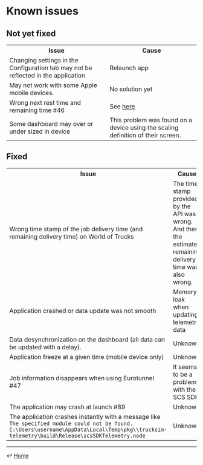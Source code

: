 # Known issues

## Not yet fixed

<table>
  <tr>
    <th>Issue</th>
    <th>Cause</th>
  </tr>
  <tr>
    <td>Changing settings in the Configuration tab may not be reflected in the application</td>
    <td>Relaunch app</td>
  </tr>
  <tr>
    <td>May not work with some Apple mobile devices.</td>
    <td>No solution yet</td>
  </tr>
  <tr>
    <td>Wrong next rest time and remaining time #46</td>
    <td>See <a href="https://github.com/JAGFx/ets2-dashboard-skin/issues/33#issuecomment-725514001">here</a></td>
  </tr>
  <tr>
    <td>Some dashboard may over or under sized in device</td>
    <td>This problem was found on a device using the scaling definition of their screen.</td>
  </tr>
</table>


## Fixed

<table>
  <tr>
    <th>Issue</th>
    <th>Cause</th>
    <th>Solution</th>
  </tr>
  <tr>
    <td>Wrong time stamp of the job delivery time (and remaining delivery time) on World of Trucks</td>
    <td>The time stamp provided by the API was wrong. And then the estimated remaining delivery time was also wrong.</td>
    <td>Check <a href="https://github.com/JAGFx/ets2-dashboard-skin/issues/33#issuecomment-725514001">here</a></td>
  </tr>
  <tr>
    <td>Application crashed or data update was not smooth</td>
    <td>Memory leak when updating telemetry data</td>
    <td>Fixed on #35</td>
  </tr>
  <tr>
    <td>Data desynchronization on the dashboard (all data can be updated with a delay).</td>
    <td>Unknown</td>
    <td>Stop and restart the application</td>
  </tr>
  <tr>
    <td>Application freeze at a given time (mobile device only)</td>
    <td>Unknown</td>
    <td>Tap on screen to reactivate it #41</td>
  </tr>
  <tr>
    <td>Job information disappears when using Eurotunnel #47</td>
    <td>It seems to be a problem with the SCS SDK.</td>
    <td>N/A</td>
  </tr>
  <tr>
    <td>The application may crash at launch #89</td>
    <td>Unknown</td>
    <td>Start the app as an <b>Administrator</b></td>
  </tr>
  <tr>
    <td>The application crashes instantly with a message like<br>
        <code>The specified module could not be found.
C:\Users\username\AppData\Local\Temp\pkg\<token>\trucksim-telemetry\build\Release\scsSDKTelemetry.node</code>
    </td>
    <td>Unknown</td>
    <td>Delete folder at <code>C:\Users\username\AppData\Local\Temp\pkg</code> and relaunch</td>
  </tr>
</table>

---
↩️ [Home](../README.md)
